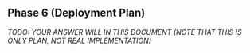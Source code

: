## Phase 6 (Deployment Plan)

_TODO: YOUR ANSWER WILL IN THIS DOCUMENT (NOTE THAT THIS IS ONLY PLAN, NOT REAL IMPLEMENTATION)_

